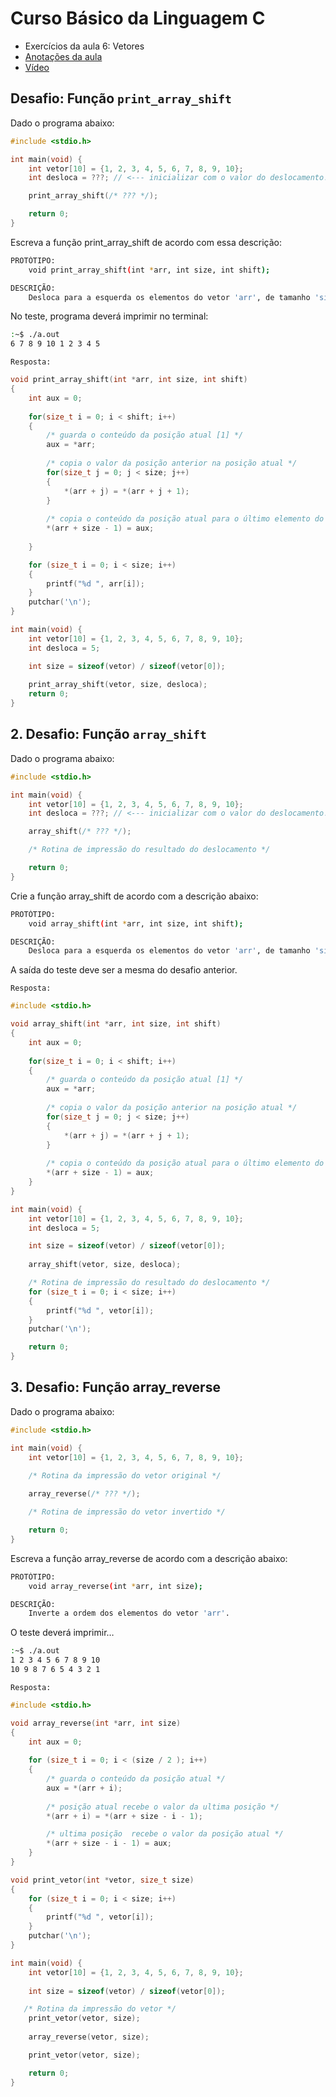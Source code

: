 # Curso Básico da Linguagem C
- Exercícios da aula 6: Vetores
- [Anotações da aula](https://bolha.dev/blau_araujo/cblc/src/commit/643c375aafc14bea7bfa829a7e42bad4dac13ad3/aulas/06-vetores/README.org)
- [Vídeo](https://www.youtube.com/watch?v=W5TGNQYFs4E&ab_channel=debxp)

## Desafio: Função `print_array_shift`
Dado o programa abaixo:
```c
#include <stdio.h>

int main(void) {
    int vetor[10] = {1, 2, 3, 4, 5, 6, 7, 8, 9, 10};
    int desloca = ???; // <--- inicializar com o valor do deslocamento!

    print_array_shift(/* ??? */);

    return 0;
}
```
Escreva a função print_array_shift de acordo com essa descrição:
```bash
PROTÓTIPO:
    void print_array_shift(int *arr, int size, int shift);

DESCRIÇÃO:
    Desloca para a esquerda os elementos do vetor 'arr', de tamanho 'size', em 'shift' posições e imprime os valores na sequência resultante.
```
No teste, programa deverá imprimir no terminal:
```bash
:~$ ./a.out
6 7 8 9 10 1 2 3 4 5
```
`Resposta:`
```c
void print_array_shift(int *arr, int size, int shift)
{
    int aux = 0;
    
    for(size_t i = 0; i < shift; i++)
    {
        /* guarda o conteúdo da posição atual [1] */
        aux = *arr; 
        
        /* copia o valor da posição anterior na posição atual */
        for(size_t j = 0; j < size; j++)
        {
            *(arr + j) = *(arr + j + 1);
        }
        
        /* copia o conteúdo da posição atual para o último elemento do vetor */
        *(arr + size - 1) = aux;
        
    }

    for (size_t i = 0; i < size; i++)
    {
        printf("%d ", arr[i]);
    }
    putchar('\n');
}

int main(void) {
    int vetor[10] = {1, 2, 3, 4, 5, 6, 7, 8, 9, 10};
    int desloca = 5;

    int size = sizeof(vetor) / sizeof(vetor[0]);
   
    print_array_shift(vetor, size, desloca);
    return 0;
}
```

## 2. Desafio: Função `array_shift`
Dado o programa abaixo:
```c
#include <stdio.h>

int main(void) {
    int vetor[10] = {1, 2, 3, 4, 5, 6, 7, 8, 9, 10};
    int desloca = ???; // <--- inicializar com o valor do deslocamento!

    array_shift(/* ??? */);

    /* Rotina de impressão do resultado do deslocamento */

    return 0;
}
```
Crie a função array_shift de acordo com a descrição abaixo:
```bash
PROTÓTIPO:
    void array_shift(int *arr, int size, int shift);

DESCRIÇÃO:
    Desloca para a esquerda os elementos do vetor 'arr', de tamanho 'size', em 'shift' posições.
```
A saída do teste deve ser a mesma do desafio anterior.

`Resposta:`
```c
#include <stdio.h>

void array_shift(int *arr, int size, int shift)
{
    int aux = 0;
    
    for(size_t i = 0; i < shift; i++)
    {
        /* guarda o conteúdo da posição atual [1] */
        aux = *arr; 
        
        /* copia o valor da posição anterior na posição atual */
        for(size_t j = 0; j < size; j++)
        {
            *(arr + j) = *(arr + j + 1);
        }
        
        /* copia o conteúdo da posição atual para o último elemento do vetor */
        *(arr + size - 1) = aux;      
    }
}

int main(void) {
    int vetor[10] = {1, 2, 3, 4, 5, 6, 7, 8, 9, 10};
    int desloca = 5;

    int size = sizeof(vetor) / sizeof(vetor[0]);
   
    array_shift(vetor, size, desloca);

    /* Rotina de impressão do resultado do deslocamento */
    for (size_t i = 0; i < size; i++)
    {
        printf("%d ", vetor[i]);
    }
    putchar('\n');

    return 0;
}
```

## 3. Desafio: Função array_reverse
Dado o programa abaixo:
```c
#include <stdio.h>

int main(void) {
    int vetor[10] = {1, 2, 3, 4, 5, 6, 7, 8, 9, 10};

    /* Rotina da impressão do vetor original */
    
    array_reverse(/* ??? */);

    /* Rotina de impressão do vetor invertido */

    return 0;
}
```
Escreva a função array_reverse de acordo com a descrição abaixo:
```bash
PROTÓTIPO:
    void array_reverse(int *arr, int size);

DESCRIÇÃO:
    Inverte a ordem dos elementos do vetor 'arr'.
```
O teste deverá imprimir…
```bash
:~$ ./a.out
1 2 3 4 5 6 7 8 9 10
10 9 8 7 6 5 4 3 2 1
```
`Resposta:`
```c
#include <stdio.h>

void array_reverse(int *arr, int size)
{    
    int aux = 0;
    
    for (size_t i = 0; i < (size / 2 ); i++)
    {
        /* guarda o conteúdo da posição atual */
        aux = *(arr + i);
        
        /* posição atual recebe o valor da ultima posição */
        *(arr + i) = *(arr + size - i - 1);

        /* ultima posição  recebe o valor da posição atual */
        *(arr + size - i - 1) = aux;
    }
}

void print_vetor(int *vetor, size_t size)
{
    for (size_t i = 0; i < size; i++)
    {
        printf("%d ", vetor[i]);
    }
    putchar('\n');
}

int main(void) {
    int vetor[10] = {1, 2, 3, 4, 5, 6, 7, 8, 9, 10};
    
    int size = sizeof(vetor) / sizeof(vetor[0]);

   /* Rotina da impressão do vetor */
    print_vetor(vetor, size);
     
    array_reverse(vetor, size);

    print_vetor(vetor, size);

    return 0;
}
```